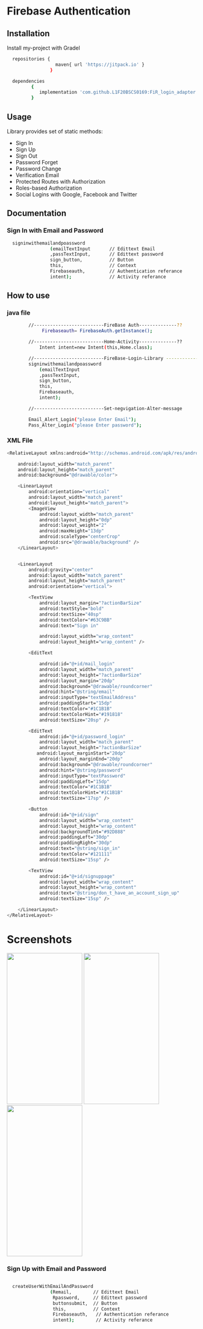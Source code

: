 

# Firebase Authentication



## Installation

Install my-project with Gradel

```bash
  repositories {
	              maven{ url 'https://jitpack.io' }
	            }
```
```bash
  dependencies 
         {
	        implementation 'com.github.L1F20BSCS0169:FiR_login_adapter:Tag'
	     }
```
    
## Usage

Library provides set of static methods:

* Sign In
* Sign Up
* Sign Out
* Password Forget
* Password Change
* Verification Email
* Protected Routes with Authorization
* Roles-based Authorization
* Social Logins with Google, Facebook and Twitter

## Documentation

### Sign In with Email and Password

```bash
  signinwithemailandpoassword
                (emailTextInput       // Edittext Email
                ,passTextInput,       // Edittext password
                sign_button,          // Button
                this,                 // Context
                Firebaseauth,         // Authentication referance
                intent);              // Activity referance
```

## How to use

### java file
```bash
        //--------------------------FireBase Auth--------------??
         	 Firebaseauth= FirebaseAuth.getInstance();

        //--------------------------Home-Activity--------------??
          	Intent intent=new Intent(this,Home.class);

        //--------------------------FireBase-Login-Library --------------??
		signinwithemailandpoassword
			(emailTextInput
			,passTextInput,
			sign_button,
			this,
			Firebaseauth,
			intent);

        //--------------------------Set-negvigation-Alter-message

		Email_Alert_Login("please Enter Email");
		Pass_Alter_Login("please Enter password");
```

### XML File
```bash
<RelativeLayout xmlns:android="http://schemas.android.com/apk/res/android"

    android:layout_width="match_parent"
    android:layout_height="match_parent"
    android:background="@drawable/color">

    <LinearLayout
        android:orientation="vertical"
        android:layout_width="match_parent"
        android:layout_height="match_parent">
        <ImageView
            android:layout_width="match_parent"
            android:layout_height="0dp"
            android:layout_weight="2"
            android:maxHeight="13dp"
            android:scaleType="centerCrop"
            android:src="@drawable/background" />
    </LinearLayout>


    <LinearLayout
        android:gravity="center"
        android:layout_width="match_parent"
        android:layout_height="match_parent"
        android:orientation="vertical">

        <TextView
            android:layout_margin="?actionBarSize"
            android:textStyle="bold"
            android:textSize="40sp"
            android:textColor="#63C9BB"
            android:text="Sign in"

            android:layout_width="wrap_content"
            android:layout_height="wrap_content" />

        <EditText

            android:id="@+id/mail_login"
            android:layout_width="match_parent"
            android:layout_height="?actionBarSize"
            android:layout_margin="20dp"
            android:background="@drawable/roundcorner"
            android:hint="@string/email"
            android:inputType="textEmailAddress"
            android:paddingStart="15dp"
            android:textColor="#1C1B1B"
            android:textColorHint="#191818"
            android:textSize="20sp" />

        <EditText
            android:id="@+id/password_login"
            android:layout_width="match_parent"
            android:layout_height="?actionBarSize"
           android:layout_marginStart="20dp"
            android:layout_marginEnd="20dp"
            android:background="@drawable/roundcorner"
            android:hint="@string/password"
            android:inputType="textPassword"
            android:paddingLeft="15dp"
            android:textColor="#1C1B1B"
            android:textColorHint="#1C1B1B"
            android:textSize="17sp" />

        <Button
            android:id="@+id/sign"
            android:layout_width="wrap_content"
            android:layout_height="wrap_content"
            android:backgroundTint="#92D888"
            android:paddingLeft="30dp"
            android:paddingRight="30dp"
            android:text="@string/sign_in"
            android:textColor="#121111"
            android:textSize="15sp" />

        <TextView
            android:id="@+id/signuppage"
            android:layout_width="wrap_content"
            android:layout_height="wrap_content"
            android:text="@string/don_t_have_an_account_sign_up"
            android:textSize="15sp" />

    </LinearLayout>
</RelativeLayout>
```

# Screenshots

<img src="https://user-images.githubusercontent.com/106225281/192549196-255cc076-8182-4634-9853-f52e1b8f8a6c.jpeg" width="200" height="400"> <img src="https://user-images.githubusercontent.com/106225281/192557821-3cce30d7-9a8e-4121-a558-6c3ca639f132.jpeg" width="200" height="400"> <img src="https://user-images.githubusercontent.com/106225281/192555273-ae7d69e0-f45b-4aaa-9ebe-35b7c66b1f60.jpeg" width="200" height="400"> 


### Sign Up with Email and Password

```bash

  createUserWithEmailAndPassword
                (Remail,        // Edittext Email
                 Rpassword,     // Edittext password
                 buttonsubmit,  // Button
                 this,          // Context
                 Firebaseauth,   // Authentication referance
                 intent);        // Activity referance
		 
```


 
